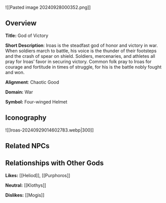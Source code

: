 ![[Pasted image 20240928000352.png]]
## Overview 

**Title:** God of Victory

**Short Description**: Iroas is the steadfast god of honor and victory in war. When soldiers march to battle, his voice is the thunder of their footsteps and the crash of spear on shield. Soldiers, mercenaries, and athletes all pray for Iroas’ favor in securing victory. Common folk pray to Iroas for courage and fortitude in times of struggle, for his is the battle nobly fought and won.

**Alignment**: Chaotic Good

**Domain:** War

**Symbol:** Four-winged Helmet

## Iconography 
![[Iroas-20240929014602783.webp|300]]

## Related NPCs



## Relationships with Other Gods

**Likes:** [[Heliod]], [[Purphoros]]

**Neutral:** [[Klothys]]

**Dislikes:** [[Mogis]]
